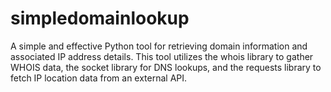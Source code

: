 # simpledomainlookup
A simple and effective Python tool for retrieving domain information and associated IP address details. This tool utilizes the whois library to gather WHOIS data, the socket library for DNS lookups, and the requests library to fetch IP location data from an external API.
